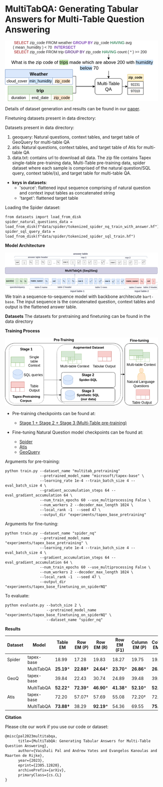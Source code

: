 # MultiTabQA: Generating Tabular Answers for Multi-Table Question Answering


![Main Diagram](images/MultiTabQA_main_diagram.png)

Details of dataset generation and results can be found in our [paper](https://arxiv.org/abs/2305.12820).

Finetuning datasets present in data directory:

Datasets present in data directory:
1. geoquery: Natural questions, context tables, and target table of GeoQuery for multi-table QA
2. atis:  Natural questions, context tables, and target table  of Atis for multi-table QA
3. data.txt: contains url to download all data. The zip file contains Tapex single-table pre-training data, Multi-Table pre-training data, spider dataset where each sample is comprised of the natural question/SQL query, context table/(s), and target table  for multi-table QA.

+ **keys in datasets**:  
    + 'source': flattened input sequence comprising of natural question and context input tables as concatenated string
    + 'target': flattened target table
    
Loading the Spider dataset:
 ```
 from datasets import load_from_disk
 spider_natural_questions_data = load_from_disk(f"data/spider/tokenized_spider_nq_train_with_answer.hf")
 spider_sql_query_data = load_from_disk(f"data/spider/tokenized_spider_sql_train.hf")
 ```
**Model Architecture**

![Architecture](images/architecture.png)
We train a sequence-to-sequence model with backbone architecute `bart-base`. The input sequence is the concatenated question, context tables and output is the flattened answer table.

**Datasets**
The datasets for pretraining and finetuning can be found in the data directory

**Training Process**

![Training Process](images/MultiStageTraining.png)

+ Pre-training checkpoints can be found at:
    + [Stage 1 + Stage 2 + Stage 3 (Multi-Table pre-training)](https://huggingface.co/vaishali/multitabqa-base-sql)

+ Fine-tuning Natural Question model checkpoints can be found at:
    + [Spider](https://huggingface.co/vaishali/multitabqa-base/)
    + [Atis](https://huggingface.co/vaishali/multitabqa-base-atis)
    + [GeoQuery](https://huggingface.co/vaishali/multitabqa-base-geoquery)
    
Arguments for pre-training:
```
python train.py --dataset_name "multitab_pretraining" 
                --pretrained_model_name "microsoft/tapex-base" \
                --learning_rate 1e-4 --train_batch_size 4 --eval_batch_size 4 \
                --gradient_accumulation_steps 64 --eval_gradient_accumulation 64 \
                --num_train_epochs 60 --use_multiprocessing False \
                --num_workers 2 --decoder_max_length 1024 \
                --local_rank -1  --seed 47 \ 
                --output_dir "experiments/tapex_base_pretraining"
```


Arguments for fine-tuning:
```
python train.py --dataset_name "spider_nq" 
                --pretrained_model_name "experiments/tapex_base_pretraining" \
                --learning_rate 1e-4 --train_batch_size 4 --eval_batch_size 4 \
                --gradient_accumulation_steps 64 --eval_gradient_accumulation 64 \
                --num_train_epochs 60 --use_multiprocessing False \
                --num_workers 2 --decoder_max_length 1024 \
                --local_rank -1  --seed 47 \ 
                --output_dir "experiments/tapex_base_finetuning_on_spiderNQ"
```

To evaluate:
```
python evaluate.py --batch_size 2 \
                   --pretrained_model_name "experiments/tapex_base_finetuning_on_spiderNQ" \
                   --dataset_name "spider_nq"
```
**Results**

Dataset | Model  | Table EM | Row EM (P) |  Row EM (R) |  Row EM (F1) | Column EM (P) |  Column EM (R) |  Column EM (F1)  | Cell EM (P) | Cell EM (R) | Cell EM (F1) 
--------| ------- | ------------| -----------          | -------            | ------------        | -------------           |-----------             | ----------              | --------------        | ---------------    |------------
Spider |tapex-base |18.99 | 17.28 |19.83 | 18.27 | 19.75 | 19.39 | 19.57 | 23.15 | 27.71 | 25.03
| | MultiTabQA | **25.19*** |**22.88†** | **24.64*** | **23.70*** | **26.86*** | **26.76*** | **26.81*** | **28.07†** | **31.23*** | **29.55***
GeoQ |tapex-base | 39.84 |22.43 | 30.74 | 24.89 | 39.48 | 39.76 | 39.62 | 21.98 | 30.88 | 24.67
| | MultiTabQA | **52.22*** | **72.39*** | **46.90*** | **41.38*** | **52.10*** | **52.22*** | **52.16*** | **37.16†** | **46.92*** | **41.33***
Atis |tapex-base | 72.20 | 57.07† | 57.69 | 55.08 | 72.20† | 72.20 | 72.20 | 57.07† | 57.69 | 54.48
| | MultiTabQA | **73.88†** | 38.29 | **92.19*** | 54.36 | 69.55 | **75.24†** | **72.29** | 38.16 | **92.56*** | 54.16

**Citation**

Please cite our work if you use our code or dataset:
```
@misc{pal2023multitabqa,
      title={MultiTabQA: Generating Tabular Answers for Multi-Table Question Answering}, 
      author={Vaishali Pal and Andrew Yates and Evangelos Kanoulas and Maarten de Rijke},
      year={2023},
      eprint={2305.12820},
      archivePrefix={arXiv},
      primaryClass={cs.CL}
}
```
